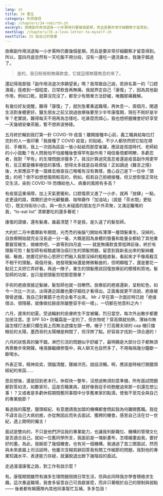```yaml
---
lang: zh
title: 34 重生
category: 失而復得
slug: /chapters/34-rebirth-zh
excerpt: 放療副作用消退每一小步需時仍要幾個星期，而且是要非常仔細觀察才留意到。
nextSlug: /chapters/35-a-love-letter-to-myself-zh
nextTitle: 35 給自己的情書
---
```


<p class="cn">放療副作用消退每一小步需時仍要幾個星期，而且是要非常仔細觀察才留意得到。所以，當四月底忽然有一天吃飯不用分段，沒有一邊吃一邊流鼻水，我幾乎錯過了。
 
<blockquote class="cn">是的，我日盼夜盼無痛飲食，它就這樣無聲無息的來了。</blockquote>
 
<p class="cn">還記得我那個「副作用消退次序願望表」嗎？我常跟自己說，若排名第一的「口腔潰瘍」痊癒到一個程度，日常飲食再無痛，我就界定自己「康復」了，因為其他副作用，例如口乾，就算沒完沒了，都至少有簡單方法舒緩，唯獨那痛難解。
 
<p class="cn">有幾位好友提醒，難得「康復」了，就別急著重返職場，再休息一、兩個月，閑適生活對身體更好。醫生朋友之前又說過放療後要至少半年康復期，現在不剛好是半年？老實說，難得每天不用再為怎樣吃、吃甚麼而煩心，我也想把握機會好好享受一天幾頓安樂茶飯，暫不想奔波勞碌。
 
<p class="cn">五月終於輪到我打第一針 COVID-19 疫苗！離開接種中心前，義工職員給每位打完針的人一張印著「我接種了 COVID 疫苗」的貼紙，不少人都欣然把它貼在襟前、手機背。我上一次因為區區一張小貼紙而那麼雀躍，應該是孩提時代、老師給的小小鼓勵？有人問我怕不怕接種後會得罕有副作用？相信看倌都明瞭，多虧忍者，我對「罕有」的生理問題涉獵多了。我沒計算過究竟忍者還是疫苗副作用更罕有，反正都是機率極低的事情，想得太多就是自尋煩惱！正如讀過《難言之隱》後，大家應該不會一窩蜂去檢查自己喉嚨有沒有異樣，擔心自己是下一位中「頭獎」的吧？倒不如想想風險較高的，例如，假若自己拒絕接種，但又想恢復正常社交生活，染到 COVID-19 而傳給他人、病重的風險有多高？
 
<p class="cn">有疫苗這重保障，加上天氣更暖和，口腔復原又進了一小步，就再「放肆」一點，走更遠的路，偶爾於途中光顧餐廳、咖啡廳作「加油站」（說是「茶水間」更貼切），既支持街坊小店，與一些久未碰面的朋友在戶外茶聚，又滿足饞嘴的我，“to-eat list” 清單要吃的還多著呢！
 
<p class="cn">康復的證據，還有髮膚。誰最清楚？不是我，是久違了的髮型師。
 
<p class="cn">大約於二月中農曆新年期間，光禿禿的後腦勺開始有薄薄一層頭髮重生。沒掉的，自放療開始就完全沒長過一分一毫，大概是因為身體的營養和能量全都給了其他重要器官維生、做維修吧。一直等到四月底 —— 就是無痛飲食里程碑前後，終於有頭髮可剪！髮型師有經驗處理治癌衍生的頭髮問題，留意到我新長出來的髮絲纖細、鬈曲，她要花好些心思把它們融入我那沒掉的粗粗直髮，看起來才不像兩截互不相干的頭髮。兩個月後，她發現髮絲還是微微鬈曲的，但明顯粗了，還是要花一點兒工夫把它弄好看。再過一陣子，重生的頭髮應該回復放療前的模樣和質地。髮型師的功架，豈只是把頭髮剪短那麼簡單？
 
<p class="cn">手術的疤痕很接近髮線，髮型師也就一目瞭然。放療前的疤痕還新，呈粉紅色，如今一次比一次淡，淡得連近距離也要仔細找才看得出。正面看就更不消說，疤痕被顎骨遮擋，我自己對著鏡子也完全看不出來。 Mr J 早在第一次面診時已說「疤痕很淡、很隱蔽，就像做拉臉皮除皺整容手術一樣」，一切都在他意料之內！
 
<p class="cn">六月，遲來的初夏。受過輻射的皮膚終生不宜被曬，烈日當空，每次外出散步都要加倍注意。塗 SPF 50+ 防曬霜是一定的了，但衣物呢？穿高領就怕熱，薄絲巾無論怎樣打法都只擱在肩上而無法遮擋左頸一帶。帽子？打高爾夫球的 cap 帽只擋眼前的太陽，墨西哥的太陽帽是夠闊了，但浮誇了點。好容易才找到一頂合適的！
 
<p class="cn">六月的狀態真的蠻不錯。淋巴引流的問題似乎舒緩了，最明顯是大部分日子都無須再靠散步來開聲。唾液腺繼續修復中，與人聊天也自然多了，不用每隔幾分鐘歇一歇喝水。
 
<p class="cn">外表正常，精神奕奕，頭腦清醒，聲線洪亮，說話流暢。啊，應該是時候打開獵頭經紀的來函......
 
<p class="cn">思前想後，還是回到老本行。休假快一整年，沒想過無須刻意準備，所有面試問題都對答如流，如數家珍。這是否職業病，就好像我從手術甦醒過來那一刻還在想公事！？又或者是多虧休假期間舊同事間中分享舊東家的點滴，使我不至完全與自己的專業脫節？
 
<p class="cn">看過我的履歷，獵頭經紀、有意邀請我加盟的機構都會問起我為何離開舊職。我從不諱言自己大病初癒，亦從無因此而失去面試、獲聘的機會。感恩自己活在廿一世紀，遇上開明的僱主！
 
<p class="cn">面試是雙向的，不只是他們評估我的專業能力，也讓我判斷職位、機構的管理文化是否適合自己。就如一位舊同學所言，我面前是一塊新畫布，怎樣繪畫由我，要好好的畫。為此，我婉拒了幾個機會。也有另一個機構，我通過了首三關面試，然而與未來直屬上司洽談時，他屢次含糊其辭回答我有關工作細節的問題，我對他的專業知識水平、表達能力存疑，就灑脫退出餘下幾階段的面試。
 
<p class="cn">走過漫漫康復之路，對工作有啟示麼？

<p class="cn">有。康復期間雖然有諸多生理問題阻撓日常生活，但與此同時我亦學會積極求生趣。這次重返職場，我會多留意自己可貢獻甚麼，而非只著眼於自己的限制與弱點 —— 後者都有賴團隊內其他同事幫忙互補，多多包涵！